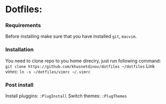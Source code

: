 # Dotfiles:

### Requirements

Before installing make sure that you have installed `git`, `macvim`.

### Installation

You need to clone repo to you home direciry, just run following command: `git clone https://github.com/khusnetdinov/dotfiles ~/dotfiles`
Link vimrc: `ln -s ~/dotfiles/vimrc ~/.vimrc`

### Post install

Install pluggins: `:PlugInstall`
Switch themes: `:PlugThemes`
